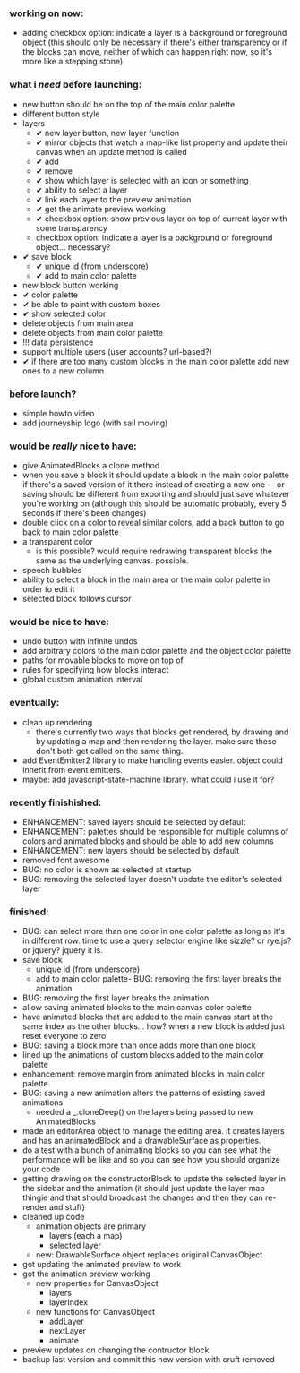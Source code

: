 ### working on now:
- adding checkbox option: indicate a layer is a background or foreground object (this should only be necessary if there's either transparency or if the blocks can move, neither of which can happen right now, so it's more like a stepping stone)

### what i *need* before launching:
- new button should be on the top of the main color palette
- different button style
- layers
  - ✔ new layer button, new layer function 
  - ✔ mirror objects that watch a map-like list property and update their canvas when an update method is called
  - ✔ add
  - ✔ remove
  - ✔ show which layer is selected with an icon or something
  - ✔ ability to select a layer 
  - ✔ link each layer to the preview animation
  - ✔ get the animate preview working
  - ✔ checkbox option: show previous layer on top of current layer with some transparency
  - checkbox option: indicate a layer is a background or foreground object... necessary?
- ✔ save block
  - ✔ unique id (from underscore)
  - ✔ add to main color palette
- new block button working
- ✔ color palette
- ✔ be able to paint with custom boxes
- ✔ show selected color
- delete objects from main area
- delete objects from main color palette
- !!! data persistence
- support multiple users (user accounts? url-based?)
- ✔ if there are too many custom blocks in the main color palette add new ones to a new column

### before launch?
- simple howto video
- add journeyship logo (with sail moving)

### would be *really* nice to have:
- give AnimatedBlocks a clone method
- when you save a block it should update a block in the main color palette if there's a saved version of it there instead of creating a new one -- or saving should be different from exporting and should just save whatever you're working on (although this should be automatic probably, every 5 seconds if there's been changes)
- double click on a color to reveal similar colors, add a back button to go back to main color palette
- a transparent color
  - is this possible? would require redrawing transparent blocks the same as the underlying canvas. possible.
- speech bubbles
- ability to select a block in the main area or the main color palette in order to edit it
- selected block follows cursor

### would be nice to have:
- undo button with infinite undos
- add arbitrary colors to the main color palette and the object color palette
- paths for movable blocks to move on top of
- rules for specifying how blocks interact
- global custom animation interval

### eventually:
- clean up rendering
  - there's currently two ways that blocks get rendered, by drawing and by updating a map and then rendering the layer. make sure these don't both get called on the same thing.
- add EventEmitter2 library to make handling events easier. object could inherit from event emitters.
- maybe: add javascript-state-machine library. what could i use it for?



### recently finishished:
- ENHANCEMENT: saved layers should be selected by default
- ENHANCEMENT: palettes should be responsible for multiple columns of colors and animated blocks and should be able to add new columns
- ENHANCEMENT: new layers should be selected by default
- removed font awesome
- BUG: no color is shown as selected at startup
- BUG: removing the selected layer doesn't update the editor's selected layer


### finished:
- BUG: can select more than one color in one color palette as long as it's in different row. time to use a query selector engine like sizzle? or rye.js? or jquery? jquery it is.
- save block
  - unique id (from underscore)
  - add to main color palette- BUG: removing the first layer breaks the animation
- BUG: removing the first layer breaks the animation
- allow saving animated blocks to the main canvas color palette
- have animated blocks that are added to the main canvas start at the same index as the other blocks... how? when a new block is added just reset everyone to zero
- BUG: saving a block more than once adds more than one block
- lined up the animations of custom blocks added to the main color palette
- enhancement: remove margin from animated blocks in main color palette
- BUG: saving a new animation alters the patterns of existing saved animations
  - needed a _.cloneDeep() on the layers being passed to new AnimatedBlocks
- made an editorArea object to manage the editing area. it creates layers and has an animatedBlock and a drawableSurface as properties.
- do a test with a bunch of animating blocks so you can see what the performance will be like and so you can see how you should organize your code
- getting drawing on the constructorBlock to update the selected layer in the sidebar and the animation (it should just update the layer map thingie and that should broadcast the changes and then they can re-render and stuff)
- cleaned up code
  - animation objects are primary
    - layers (each a map)
    - selected layer
  - new: DrawableSurface object replaces original CanvasObject
- got updating the animated preview to work
- got the animation preview working
  - new properties for CanvasObject
    - layers
    - layerIndex
  - new functions for CanvasObject
    - addLayer
    - nextLayer
    - animate
- preview updates on changing the contructor block
- backup last version and commit this new version with cruft removed

